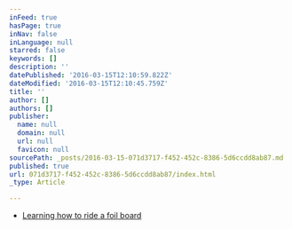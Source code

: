 ```yaml
---
inFeed: true
hasPage: true
inNav: false
inLanguage: null
starred: false
keywords: []
description: ''
datePublished: '2016-03-15T12:10:59.822Z'
dateModified: '2016-03-15T12:10:45.759Z'
title: ''
author: []
authors: []
publisher:
  name: null
  domain: null
  url: null
  favicon: null
sourcePath: _posts/2016-03-15-071d3717-f452-452c-8386-5d6ccdd8ab87.md
published: true
url: 071d3717-f452-452c-8386-5d6ccdd8ab87/index.html
_type: Article

---
```

* [Learning how to ride a foil board][0]

[0]: http://www.thekiteboarder.com/wordpress/wp-content/uploads/2014/11/IMG_6910-MITU-convertible-copie.jpg